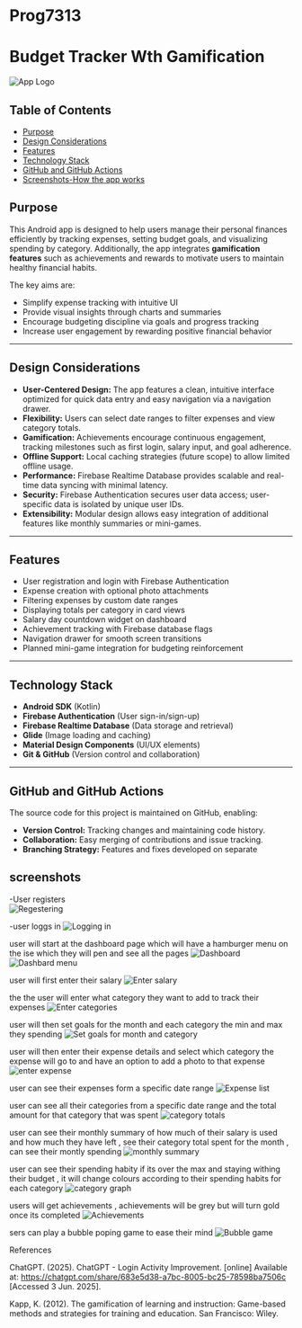 
# Prog7313 

# Budget Tracker Wth Gamification 

![App Logo](icon2.png) 

## Table of Contents
- [Purpose](#purpose)
- [Design Considerations](#design-considerations)
- [Features](#features)
- [Technology Stack](#technology-stack)
- [GitHub and GitHub Actions](#github-and-github-actions)
- [Screenshots-How the app works](#screenshots)




## Purpose

This Android app is designed to help users manage their personal finances efficiently by tracking expenses, setting budget goals, and visualizing spending by category. Additionally, the app integrates **gamification features** such as achievements and rewards to motivate users to maintain healthy financial habits.

The key aims are:
- Simplify expense tracking with intuitive UI
- Provide visual insights through charts and summaries
- Encourage budgeting discipline via goals and progress tracking
- Increase user engagement by rewarding positive financial behavior

---

## Design Considerations

- **User-Centered Design:** The app features a clean, intuitive interface optimized for quick data entry and easy navigation via a navigation drawer.
- **Flexibility:** Users can select date ranges to filter expenses and view category totals.
- **Gamification:** Achievements encourage continuous engagement, tracking milestones such as first login, salary input, and goal adherence.
- **Offline Support:** Local caching strategies (future scope) to allow limited offline usage.
- **Performance:** Firebase Realtime Database provides scalable and real-time data syncing with minimal latency.
- **Security:** Firebase Authentication secures user data access; user-specific data is isolated by unique user IDs.
- **Extensibility:** Modular design allows easy integration of additional features like monthly summaries or mini-games.

---

## Features

- User registration and login with Firebase Authentication
- Expense creation with optional photo attachments
- Filtering expenses by custom date ranges
- Displaying totals per category in card views
- Salary day countdown widget on dashboard
- Achievement tracking with Firebase database flags
- Navigation drawer for smooth screen transitions
- Planned mini-game integration for budgeting reinforcement

---

## Technology Stack

- **Android SDK** (Kotlin)
- **Firebase Authentication** (User sign-in/sign-up)
- **Firebase Realtime Database** (Data storage and retrieval)
- **Glide** (Image loading and caching)
- **Material Design Components** (UI/UX elements)
- **Git & GitHub** (Version control and collaboration)

---

## GitHub and GitHub Actions

The source code for this project is maintained on GitHub, enabling:

- **Version Control:** Tracking changes and maintaining code history.
- **Collaboration:** Easy merging of contributions and issue tracking.
- **Branching Strategy:** Features and fixes developed on separate 


## screenshots

-User registers  
![Regestering](image.png)

-user loggs in
![Logging in](image-1.png)

user will start at the dashboard page which will have a hamburger menu on the ise which they will pen and see all the pages 
![Dashboard](image-2.png)
![Dashbard menu](image-13.png)

user will first enter their salary 
![Enter salary](image-3.png)

the the user will enter what category they want to add to track their expenses
![Enter categories](image-4.png)

user will then set goals for the month and each category the min and max they spending 
![Set goals for month and category](image-5.png)

user will then enter their expense details and select which category the expense will go to and have an option to add a photo to that expense
![enter expense](image-6.png)

user can see their expenses form a specific date range 
![Expense list](image-7.png)

user can see all their categories from a specific date range and the total amount for that category that was spent 
![category totals](image-8.png)

user can see their monthly summary of how much of their salary is used and how much they have left , see their category total spent for the month , can see their montly spending 
![monthly summary](image-9.png)

user can see their spending habity if its over the max and staying withing their budget , it will change colours according to their spending habits for each category 
![category graph](image-10.png)

users will get achievements , achievements will be grey but will turn gold once its completed
![Achievements ](image-11.png)

sers can play a bubble poping game to ease their mind
![Bubble game](image-12.png)



References 

ChatGPT. (2025). ChatGPT - Login Activity Improvement. [online] Available at: https://chatgpt.com/share/683e5d38-a7bc-8005-bc25-78598ba7506c [Accessed 3 Jun. 2025].

Kapp, K. (2012). The gamification of learning and instruction: Game-based methods and strategies for training and education. San Francisco: Wiley.


